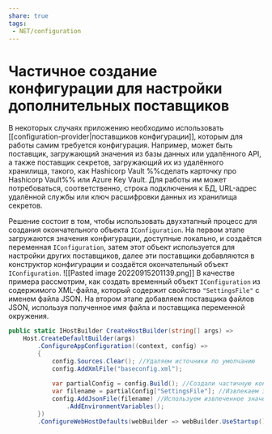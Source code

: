 ```yaml
---
share: true
tags:
 - NET/configuration
---
```

# Частичное создание конфигурации для настройки дополнительных поставщиков
В некоторых случаях приложению необходимо использовать [[configuration-provider|поставщиков конфигурации]], которым для работы самим требуется конфигурация. Например, может быть поставщик, загружающий значения из базы данных или удалённого API, а также поставщик секретов, загружающий их из удалённого хранилища, такого, как Hashicorp Vault %%сделать карточку про Hashicorp Vault%% или Azure Key Vault. Для работы им может потребоваться, соответственно, строка подключения к БД, URL-адрес удалённой службы или ключ расшифровки данных из хранилища секретов.

Решение состоит в том, чтобы использовать двухэтапный процесс для создания окончательного объекта `IConfiguration`. На первом этапе загружаются значения конфигурации, доступные локально, и создаётся переменная `IConfiguration`, затем этот объект используется для настройки других поставщиков, далее эти поставщики добавляются в конструктор конфигурации и создаётся окончательный объект `IConfiguration`.
![[Pasted image 20220915201139.png]]
В качестве примера рассмотрим, как создать временный объект `IConfiguration` из содержимого XML-файла, который содержит свойство `"SettingsFile"` с именем файла JSON. На втором этапе добавляем поставщика файлов JSON, используя полученное имя файла и поставщика переменной окружения.
```csharp
public static IHostBuilder CreateHostBuilder(string[] args) =>
	Host.CreateDefaultBuilder(args)
		.ConfigureAppConfiguration((context, config) =>
		{
			config.Sources.Clear(); //Удаляем источники по умолчанию
			config.AddXmlFile("baseconfig.xml");
			
			var partialConfig = config.Build(); //Создали частичную конфигурацию
			var filename = partialConfig["SettingsFile"]; //Извлекаем значение
			config.AddJsonFile(filename) //Используем извлеченное значение
				.AddEnvironmentVariables();
		})
		.ConfigureWebHostDefaults(webBuilder => webBuilder.UseStartup());
	
```